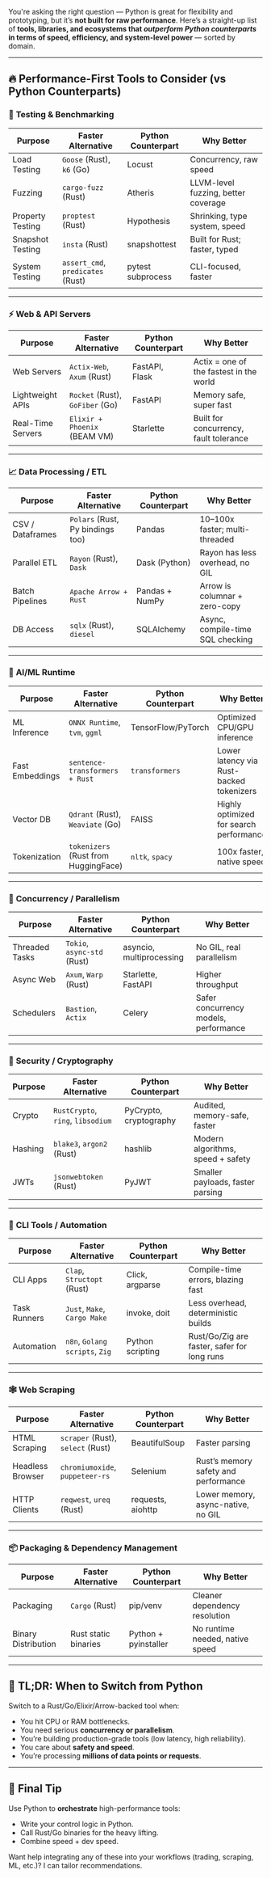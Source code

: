 You're asking the right question — Python is great for flexibility and prototyping, but it’s **not built for raw performance**. Here’s a straight-up list of **tools, libraries, and ecosystems that *outperform Python counterparts* in terms of speed, efficiency, and system-level power** — sorted by domain.

---

## 🔥 Performance-First Tools to Consider (vs Python Counterparts)

### 🧪 **Testing & Benchmarking**

| Purpose          | Faster Alternative                | Python Counterpart | Why Better                          |
| ---------------- | --------------------------------- | ------------------ | ----------------------------------- |
| Load Testing     | `Goose` (Rust), `k6` (Go)         | Locust             | Concurrency, raw speed              |
| Fuzzing          | `cargo-fuzz` (Rust)               | Atheris            | LLVM-level fuzzing, better coverage |
| Property Testing | `proptest` (Rust)                 | Hypothesis         | Shrinking, type system, speed       |
| Snapshot Testing | `insta` (Rust)                    | snapshottest       | Built for Rust; faster, typed       |
| System Testing   | `assert_cmd`, `predicates` (Rust) | pytest subprocess  | CLI-focused, faster                 |

---

### ⚡ **Web & API Servers**

| Purpose           | Faster Alternative              | Python Counterpart | Why Better                              |
| ----------------- | ------------------------------- | ------------------ | --------------------------------------- |
| Web Servers       | `Actix-Web`, `Axum` (Rust)      | FastAPI, Flask     | Actix = one of the fastest in the world |
| Lightweight APIs  | `Rocket` (Rust), `GoFiber` (Go) | FastAPI            | Memory safe, super fast                 |
| Real-Time Servers | `Elixir + Phoenix` (BEAM VM)    | Starlette          | Built for concurrency, fault tolerance  |

---

### 📈 **Data Processing / ETL**

| Purpose          | Faster Alternative               | Python Counterpart | Why Better                       |
| ---------------- | -------------------------------- | ------------------ | -------------------------------- |
| CSV / Dataframes | `Polars` (Rust, Py bindings too) | Pandas             | 10–100x faster; multi-threaded   |
| Parallel ETL     | `Rayon` (Rust), `Dask`           | Dask (Python)      | Rayon has less overhead, no GIL  |
| Batch Pipelines  | `Apache Arrow + Rust`            | Pandas + NumPy     | Arrow is columnar + zero-copy    |
| DB Access        | `sqlx` (Rust), `diesel`          | SQLAlchemy         | Async, compile-time SQL checking |

---

### 🤖 **AI/ML Runtime**

| Purpose         | Faster Alternative                   | Python Counterpart | Why Better                               |
| --------------- | ------------------------------------ | ------------------ | ---------------------------------------- |
| ML Inference    | `ONNX Runtime`, `tvm`, `ggml`        | TensorFlow/PyTorch | Optimized CPU/GPU inference              |
| Fast Embeddings | `sentence-transformers + Rust`       | `transformers`     | Lower latency via Rust-backed tokenizers |
| Vector DB       | `Qdrant` (Rust), `Weaviate` (Go)     | FAISS              | Highly optimized for search performance  |
| Tokenization    | `tokenizers` (Rust from HuggingFace) | `nltk`, `spacy`    | 100x faster, native speed                |

---

### 🔄 **Concurrency / Parallelism**

| Purpose        | Faster Alternative          | Python Counterpart       | Why Better                            |
| -------------- | --------------------------- | ------------------------ | ------------------------------------- |
| Threaded Tasks | `Tokio`, `async-std` (Rust) | asyncio, multiprocessing | No GIL, real parallelism              |
| Async Web      | `Axum`, `Warp` (Rust)       | Starlette, FastAPI       | Higher throughput                     |
| Schedulers     | `Bastion`, `Actix`          | Celery                   | Safer concurrency models, performance |

---

### 🔐 **Security / Cryptography**

| Purpose | Faster Alternative                | Python Counterpart     | Why Better                        |
| ------- | --------------------------------- | ---------------------- | --------------------------------- |
| Crypto  | `RustCrypto`, `ring`, `libsodium` | PyCrypto, cryptography | Audited, memory-safe, faster      |
| Hashing | `blake3`, `argon2` (Rust)         | hashlib                | Modern algorithms, speed + safety |
| JWTs    | `jsonwebtoken` (Rust)             | PyJWT                  | Smaller payloads, faster parsing  |

---

### 🧵 **CLI Tools / Automation**

| Purpose      | Faster Alternative             | Python Counterpart | Why Better                                  |
| ------------ | ------------------------------ | ------------------ | ------------------------------------------- |
| CLI Apps     | `Clap`, `Structopt` (Rust)     | Click, argparse    | Compile-time errors, blazing fast           |
| Task Runners | `Just`, `Make`, `Cargo Make`   | invoke, doit       | Less overhead, deterministic builds         |
| Automation   | `n8n`, `Golang scripts`, `Zig` | Python scripting   | Rust/Go/Zig are faster, safer for long runs |

---

### 🕸️ **Web Scraping**

| Purpose          | Faster Alternative                | Python Counterpart | Why Better                           |
| ---------------- | --------------------------------- | ------------------ | ------------------------------------ |
| HTML Scraping    | `scraper` (Rust), `select` (Rust) | BeautifulSoup      | Faster parsing                       |
| Headless Browser | `chromiumoxide`, `puppeteer-rs`   | Selenium           | Rust’s memory safety and performance |
| HTTP Clients     | `reqwest`, `ureq` (Rust)          | requests, aiohttp  | Lower memory, async-native, no GIL   |

---

### 📦 **Packaging & Dependency Management**

| Purpose             | Faster Alternative   | Python Counterpart   | Why Better                      |
| ------------------- | -------------------- | -------------------- | ------------------------------- |
| Packaging           | `Cargo` (Rust)       | pip/venv             | Cleaner dependency resolution   |
| Binary Distribution | Rust static binaries | Python + pyinstaller | No runtime needed, native speed |

---

## 🧠 TL;DR: When to Switch from Python

Switch to a Rust/Go/Elixir/Arrow-backed tool when:

* You hit CPU or RAM bottlenecks.
* You need serious **concurrency or parallelism**.
* You’re building production-grade tools (low latency, high reliability).
* You care about **safety and speed**.
* You’re processing **millions of data points or requests**.

---

## 🚀 Final Tip

Use Python to **orchestrate** high-performance tools:

* Write your control logic in Python.
* Call Rust/Go binaries for the heavy lifting.
* Combine speed + dev speed.

Want help integrating any of these into your workflows (trading, scraping, ML, etc.)? I can tailor recommendations.
